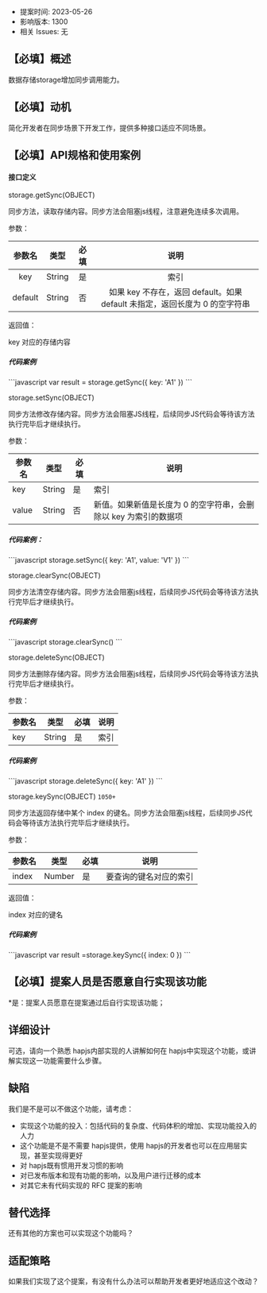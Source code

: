 - 提案时间: 2023-05-26
- 影响版本: 1300
- 相关 Issues: 无

## 【必填】概述

数据存储storage增加同步调用能力。

## 【必填】动机

简化开发者在同步场景下开发工作，提供多种接口适应不同场景。

## 【必填】API规格和使用案例

#### 接口定义

storage.getSync(OBJECT)

同步方法，读取存储内容。同步方法会阻塞js线程，注意避免连续多次调用。

参数：

| 参数名  |  类型  | 必填 |                             说明                             |
| :-----: | :----: | :--: | :----------------------------------------------------------: |
|   key   | String |  是  |                             索引                             |
| default | String |  否  | 如果 key 不存在，返回 default。如果 default 未指定，返回长度为 0 的空字符串 |

返回值：

key 对应的存储内容

##### 代码案例
\```javascript
var result = storage.getSync({
   key: 'A1'
})
\```

storage.setSync(OBJECT)

同步方法修改存储内容。同步方法会阻塞JS线程，后续同步JS代码会等待该方法执行完毕后才继续执行。

参数：

| 参数名   | 类型     | 必填 | 说明                                                         |
| -------- | -------- | ---- | ------------------------------------------------------------ |
| key      | String   | 是   | 索引                                                         |
| value    | String   | 否   | 新值。如果新值是长度为 0 的空字符串，会删除以 key 为索引的数据项 |

##### 代码案例：

\```javascript
storage.setSync({
      key: 'A1',
      value: 'V1'
 })
\```

storage.clearSync(OBJECT)

同步方法清空存储内容。同步方法会阻塞js线程，后续同步JS代码会等待该方法执行完毕后才继续执行。

##### 代码案例

\```javascript
storage.clearSync()
\```

storage.deleteSync(OBJECT)

同步方法删除存储内容。同步方法会阻塞js线程，后续同步JS代码会等待该方法执行完毕后才继续执行。

参数：

| 参数名   | 类型     | 必填 | 说明             |
| -------- | -------- | ---- | ---------------- |
| key      | String   | 是   | 索引             |

##### 代码案例

\```javascript
storage.deleteSync({
      key: 'A1'
})
\```

storage.keySync(OBJECT) `1050+`

同步方法返回存储中某个 index 的键名。同步方法会阻塞js线程，后续同步JS代码会等待该方法执行完毕后才继续执行。

参数：

| 参数名   | 类型     | 必填 | 说明                   |
| -------- | -------- | ---- | ---------------------- |
| index    | Number   | 是   | 要查询的键名对应的索引 |

返回值：

index 对应的键名

##### 代码案例

\```javascript
var result =storage.keySync({
      index: 0
})
\```


## 【必填】提案人员是否愿意自行实现该功能

*是：提案人员愿意在提案通过后自行实现该功能；

## 详细设计

可选，请向一个熟悉 hapjs内部实现的人讲解如何在 hapjs中实现这个功能，或讲解实现这一功能需要什么步骤。

## 缺陷

我们是不是可以不做这个功能，请考虑：

- 实现这个功能的投入：包括代码的复杂度、代码体积的增加、实现功能投入的人力
- 这个功能是不是不需要 hapjs提供，使用 hapjs的开发者也可以在应用层实现，甚至实现得更好
- 对 hapjs既有惯用开发习惯的影响
- 对已发布版本和现有功能的影响，以及用户进行迁移的成本
- 对其它未有代码实现的 RFC 提案的影响

## 替代选择

还有其他的方案也可以实现这个功能吗？

## 适配策略

如果我们实现了这个提案，有没有什么办法可以帮助开发者更好地适应这个改动？